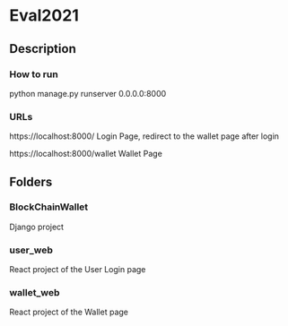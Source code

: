 # Eval2021

## Description

### How to run

python manage.py runserver 0.0.0.0:8000

### URLs

https://localhost:8000/ Login Page, redirect to the wallet page after login

https://localhost:8000/wallet Wallet Page

## Folders

### BlockChainWallet

Django project 

### user_web

React project of the User Login page

### wallet_web

React project of the Wallet page